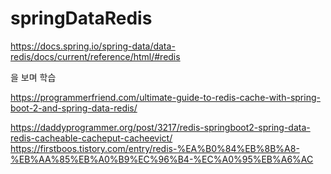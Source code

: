 # springDataRedis

https://docs.spring.io/spring-data/data-redis/docs/current/reference/html/#redis

을 보며 학습

https://programmerfriend.com/ultimate-guide-to-redis-cache-with-spring-boot-2-and-spring-data-redis/

https://daddyprogrammer.org/post/3217/redis-springboot2-spring-data-redis-cacheable-cacheput-cacheevict/
https://firstboos.tistory.com/entry/redis-%EA%B0%84%EB%8B%A8-%EB%AA%85%EB%A0%B9%EC%96%B4-%EC%A0%95%EB%A6%AC
 
